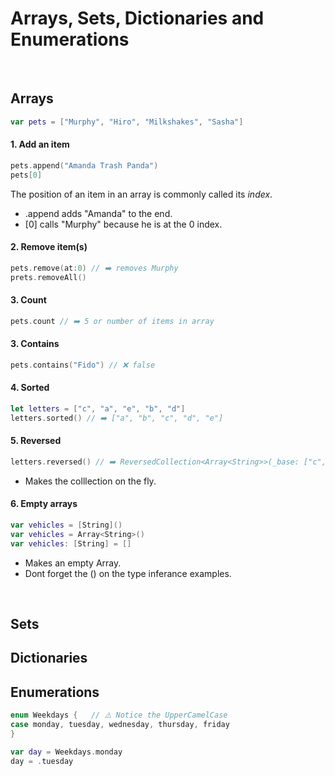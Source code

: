 # Arrays, Sets, Dictionaries and Enumerations
<br/>

## Arrays



```swift
var pets = ["Murphy", "Hiro", "Milkshakes", "Sasha"]
```
#### 1. Add an item
```swift
pets.append("Amanda Trash Panda")
pets[0]
```
The position of an item in an array is commonly called its *index*.
- .append adds "Amanda" to the end.
- [0] calls "Murphy" because he is at the 0 index.

#### 2. Remove item(s)

```swift
pets.remove(at:0) // ➡️ removes Murphy
prets.removeAll()
```

#### 3. Count

```swift
pets.count // ➡️ 5 or number of items in array
```

#### 3. Contains

```swift
pets.contains("Fido") // ❌ false
``` 

#### 4. Sorted

```swift
let letters = ["c", "a", "e", "b", "d"]
letters.sorted() // ➡️ ["a", "b", "c", "d", "e"]
```

#### 5. Reversed

```swift
letters.reversed() // ➡️ ReversedCollection<Array<String>>(_base: ["c", "a", "e", "b", "d"])
```

- Makes the colllection on the fly. 
#### 6. Empty arrays

```swift
var vehicles = [String]()
var vehicles = Array<String>()
var vehicles: [String] = []
```
- Makes an empty Array.
- Dont forget the () on the type inferance examples.
<br/>
  
## Sets


## Dictionaries
## Enumerations

```swift
enum Weekdays {   // ⚠️ Notice the UpperCamelCase
case monday, tuesday, wednesday, thursday, friday
}

var day = Weekdays.monday
day = .tuesday
```

